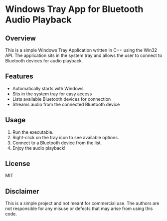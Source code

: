 
# Windows Tray App for Bluetooth Audio Playback

## Overview

This is a simple Windows Tray Application written in C++ using the Win32 API. The application sits in the system tray and allows the user to connect to Bluetooth devices for audio playback.

## Features

- Automatically starts with Windows
- Sits in the system tray for easy access
- Lists available Bluetooth devices for connection
- Streams audio from the connected Bluetooth device

## Usage

1. Run the executable.
2. Right-click on the tray icon to see available options.
3. Connect to a Bluetooth device from the list.
4. Enjoy the audio playback!



## License

MIT

## Disclaimer

This is a simple project and not meant for commercial use. The authors are not responsible for any misuse or defects that may arise from using this code.